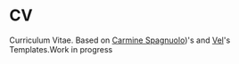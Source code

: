 # CV
Curriculum Vitae. Based on [Carmine Spagnuolo](https://github.com/spagnuolocarmine/TwentySecondsCurriculumVitae-LaTex))'s and [Vel](http://www.latextemplates.com/template/twenty-seconds-resumecv)'s Templates.Work in progress
